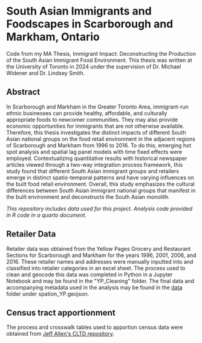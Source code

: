 # South Asian Immigrants and Foodscapes in Scarborough and Markham, Ontario
Code from my MA Thesis, Immigrant Impact: Deconstructing the Production of the South Asian Immigrant Food Environment. This thesis was written at the University of Toronto in 2024 under the supervision of Dr. Michael Widener and Dr. Lindsey Smith.

## Abstract
In Scarborough and Markham in the Greater Toronto Area, immigrant-run ethnic businesses can provide healthy, affordable, and culturally appropriate foods to newcomer communities. They may also provide economic opportunities for immigrants that are not otherwise available. Therefore, this thesis investigates the distinct impacts of different South Asian national groups on the food retail environment in the adjacent regions of Scarborough and Markham from 1996 to 2016. To do this, emerging hot spot analysis and spatial lag panel models with time fixed effects were employed. Contextualizing quantitative results with historical newspaper articles viewed through a two-way integration process framework, this study found that different South Asian immigrant groups and retailers emerge in distinct spatio-temporal patterns and have varying influences on the built food retail environment. Overall, this study emphasizes the cultural differences between South Asian immigrant national groups that manifest in the built environment and deconstructs the South Asian monolith.

*This repository includes data used for this project. Analysis code provided in R code in a quarto document.*

## Retailer Data
Retailer data was obtained from the Yellow Pages Grocery and Restaurant Sections for Scarborough and Markham for the years 1996, 2001, 2006, and 2016. These retailer names and addresses were manually inputted into and classified into retailer categories in an excel sheet. The process used to clean and geocode this data was completed in Python in a Jupyter Notebook and may be found in the "YP_Cleaning" folder. The final data and accompanying metadata used in the analysis may be found in the [data](data) folder under spation_YP.geojson.

## Census tract apportionment
The process and crosswalk tables used to apportion census data were obtained from [Jeff Allen's CLTD repository](https://github.com/jamaps/CLTD/tree/master).
